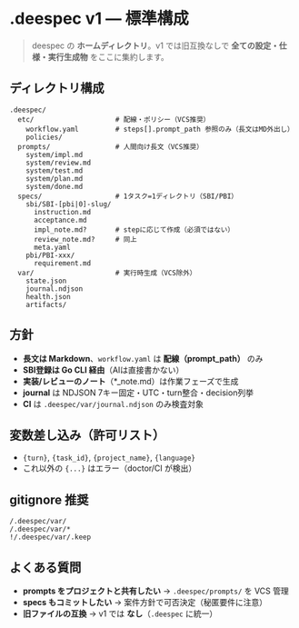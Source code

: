 # .deespec v1 — 標準構成

> deespec の **ホームディレクトリ**。v1 では旧互換なしで **全ての設定・仕様・実行生成物** をここに集約します。

## ディレクトリ構成

```
.deespec/
  etc/                    # 配線・ポリシー（VCS推奨）
    workflow.yaml         # steps[].prompt_path 参照のみ（長文はMD外出し）
    policies/
  prompts/                # 人間向け長文（VCS推奨）
    system/impl.md
    system/review.md
    system/test.md
    system/plan.md
    system/done.md
  specs/                  # 1タスク=1ディレクトリ（SBI/PBI）
    sbi/SBI-[pbi|0]-slug/
      instruction.md
      acceptance.md
      impl_note.md?       # stepに応じて作成（必須ではない）
      review_note.md?     # 同上
      meta.yaml
    pbi/PBI-xxx/
      requirement.md
  var/                    # 実行時生成（VCS除外）
    state.json
    journal.ndjson
    health.json
    artifacts/
```

## 方針

- **長文は Markdown**、`workflow.yaml` は **配線（prompt_path）** のみ
- **SBI登録は Go CLI 経由**（AIは直接書かない）
- **実装/レビューのノート**（*_note.md）は作業フェーズで生成
- **journal** は NDJSON 7キー固定・UTC・turn整合・decision列挙
- **CI** は `.deespec/var/journal.ndjson` のみ検査対象

## 変数差し込み（許可リスト）

- `{turn}`, `{task_id}`, `{project_name}`, `{language}`
- これ以外の `{...}` はエラー（doctor/CI が検出）

## gitignore 推奨

```
/.deespec/var/
/.deespec/var/*
!/.deespec/var/.keep
```

## よくある質問

- **prompts をプロジェクトと共有したい** → `.deespec/prompts/` を VCS 管理
- **specs もコミットしたい** → 案件方針で可否決定（秘匿要件に注意）
- **旧ファイルの互換** → v1 では **なし**（`.deespec` に統一）